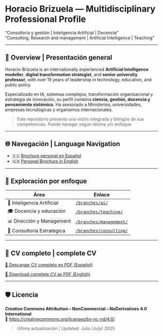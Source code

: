 # Horacio Brizuela — Multidisciplinary Professional Profile

“Consultoría y gestión | Inteligencia Artificial | Docencia”  
“Consulting, Research and management | Artificial Intelligence | Teaching”

---

## 🧭 Overview | Presentación general

Horacio Brizuela is an internationally experienced **Artificial Intelligence modeller**, **digital transformation strategist**, and **senior university professor**, with over 15 years of leadership in technology, education, and public policy.

Especializado en IA, sistemas complejos, transformación organizacional y estrategia de innovación, su perfil combina **ciencia, gestión, docencia y pensamiento sistémico**. Ha asesorado a Ministerios, universidades, empresas tecnológicas y organismos internacionales.

> Este repositorio presenta una visión integrada y bilingüe de sus competencias. Puede navegar según idioma y/o enfoque.

---

## 🌐 Navegación | Language Navigation

- 🇪🇸 [Brochure personal en Español](./brochures/brochure_es.md)
- 🇬🇧 [Personal Brochure in English](./brochures/brochure_en.md)

---

## 🔎 Exploración por enfoque

| Área                  | Enlace                                             |
|-----------------------|----------------------------------------------------|
| 🤖 Inteligencia Artificial | [`/branches/ai/`](./branches/ai/)                     |
| 🎓 Docencia y educación     | [`/branches/teaching/`](./branches/teaching/)         |
| 📊 Dirección y Management   | [`/branches/management/`](./branches/management/)     |
| 🧭 Consultoría Estratégica  | [`/branches/consulting/`](./branches/consulting/)     |

---

## 📄 CV completo | complete CV

[📎 Descargar CV completo en PDF (Español) ](./Horacio_Brizuela_CV_2025.pdf)

[📎 Download complete CV as PDF (English) ](./Horacio_Brizuela_CV_2025.pdf)

---

## 🛡️ Licencia

**Creative Commons Attribution – NonCommercial – NoDerivatives 4.0 International**  
🔗 https://creativecommons.org/licenses/by-nc-nd/4.0/

> Última actualización  | Updated:   Julio (July)  2025
